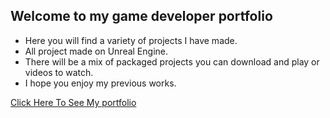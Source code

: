 ## Welcome to my game developer portfolio


- Here you will find a variety of projects I have made.
- All project made on Unreal Engine.
- There will be a mix of packaged projects you can download and play or videos to watch.
- I hope you enjoy my previous works.

[Click Here To See My portfolio](https://github.com/MichaelMcCardell/MichaelMcCardell.github.io)
